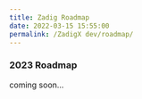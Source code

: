 ```yaml
---
title: Zadig Roadmap
date: 2022-03-15 15:55:00
permalink: /ZadigX dev/roadmap/
---
```

### 2023 Roadmap
coming soon...